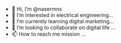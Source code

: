 - 👋 Hi, I’m @nasermns
- 👀 I’m interested in electrical engineering...
- 🌱 I’m currently learning digital marketing...
- 💞️ I’m looking to collaborate on digital life ...
- 📫 How to reach me mission ...

<!---
nasermns/nasermns is a ✨ special ✨ repository because its `README.md` (this file) appears on your GitHub profile.
You can click the Preview link to take a look at your changes.
--->

